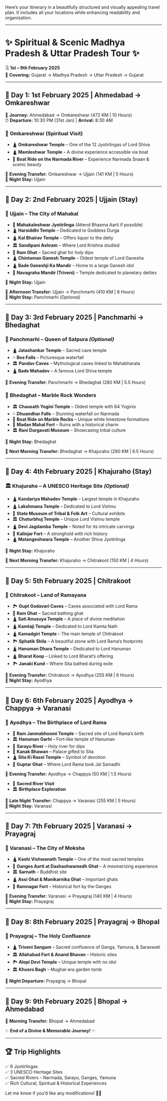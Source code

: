 Here’s your itinerary in a beautifully structured and visually appealing travel plan. It includes all your locations while enhancing readability and organization.

---

# ✨ **Spiritual & Scenic Madhya Pradesh & Uttar Pradesh Tour** ✨  
🗓 **1st – 9th February 2025**  
📍 **Covering:** Gujarat → Madhya Pradesh → Uttar Pradesh → Gujarat  

---

## 📍 **Day 1: 1st February 2025 | Ahmedabad → Omkareshwar**
🚗 **Journey:** Ahmedabad → Omkareshwar (472 KM | 10 Hours)  
⏰ **Departure:** 10:30 PM (31st Jan) | **Arrival:** 8:30 AM  

### 🌿 **Omkareshwar** (Spiritual Visit)
- 🛕 **Omkareshwar Temple** – One of the 12 Jyotirlingas of Lord Shiva  
- 🛕 **Mamleshwar Temple** – A divine experience accessible via boat  
- 🚤 **Boat Ride on the Narmada River** – Experience Narmada Snaan & scenic beauty  

🚗 **Evening Transfer:** Omkareshwar → Ujjain (141 KM | 5 Hours)  
🏨 **Night Stay:** Ujjain  

---

## 📍 **Day 2: 2nd February 2025 | Ujjain (Stay)**
### 🌅 **Ujjain – The City of Mahakal**  
- 🌙 **Mahakaleshwar Jyotirlinga** (Attend Bhasma Aarti if possible)  
- 🛕 **Harsiddhi Temple** – Dedicated to Goddess Durga  
- 🛕 **Kal Bhairav Temple** – Offers liquor to the deity  
- 🏛 **Sandipani Ashram** – Where Lord Krishna studied  
- 🌊 **Ram Ghat** – Sacred ghat for holy dips  
- 🛕 **Chintaman Ganesh Temple** – Oldest temple of Lord Ganesha  
- 🛕 **Bade Ganeshji Ka Mandir** – Home to a large Ganesh idol  
- 🌟 **Navagraha Mandir (Triveni)** – Temple dedicated to planetary deities  

🏨 **Night Stay:** Ujjain  

🚗 **Afternoon Transfer:** Ujjain → Panchmarhi (410 KM | 8 Hours)  
🏨 **Night Stay:** Panchmarhi *(Optional)*  

---

## 📍 **Day 3: 3rd February 2025 | Panchmarhi → Bhedaghat**  
### 🌿 **Panchmarhi – Queen of Satpura** *(Optional)*
- 🛕 **Jatashankar Temple** – Sacred cave temple  
- 💦 **Bee Falls** – Picturesque waterfall  
- 🏛 **Pandav Caves** – Mythological caves linked to Mahabharata  
- 🛕 **Bade Mahadev** – A famous Lord Shiva temple  

🚗 **Evening Transfer:** Panchmarhi → Bhedaghat (280 KM | 5.5 Hours)  

### 🌊 **Bhedaghat – Marble Rock Wonders**
- 🏛 **Chausath Yogini Temple** – Oldest temple with 64 Yoginis  
- 💦 **Dhuandhar Falls** – Stunning waterfall on Narmada  
- 🚤 **Boat Ride on Marble Rocks** – Unique white limestone formations  
- 🏰 **Madan Mahal Fort** – Ruins with a historical charm  
- 🏛 **Rani Durgavati Museum** – Showcasing tribal culture  

🏨 **Night Stay:** Bhedaghat  

🚗 **Next Morning Transfer:** Bhedaghat → Khajuraho (280 KM | 6.5 Hours)  

---

## 📍 **Day 4: 4th February 2025 | Khajuraho (Stay)**
### 🏛 **Khajuraho – A UNESCO Heritage Site** *(Optional)*
- 🛕 **Kandariya Mahadev Temple** – Largest temple in Khajuraho  
- 🛕 **Lakshmana Temple** – Dedicated to Lord Vishnu  
- 🏺 **State Museum of Tribal & Folk Art** – Cultural exhibits  
- 🏛 **Chaturbhuj Temple** – Unique Lord Vishnu temple  
- 🛕 **Devi Jagdamba Temple** – Noted for its intricate carvings  
- 🏰 **Kalinjar Fort** – A stronghold with rich history  
- 🛕 **Matangeshwara Temple** – Another Shiva Jyotirlinga  

🏨 **Night Stay:** Khajuraho  

🚗 **Next Morning Transfer:** Khajuraho → Chitrakoot (150 KM | 4 Hours)  

---

## 📍 **Day 5: 5th February 2025 | Chitrakoot**
### 🌿 **Chitrakoot – Land of Ramayana**
- 🏞 **Gupt Godavari Caves** – Caves associated with Lord Rama  
- 🌊 **Ram Ghat** – Sacred bathing ghat  
- 🛕 **Sati Anusuya Temple** – A place of divine meditation  
- 🛕 **Kamtaji Temple** – Dedicated to Lord Kamta Nath  
- 🛕 **Kamadgiri Temple** – The main temple of Chitrakoot  
- 🏞 **Sphatik Shila** – A beautiful stone with Lord Rama’s footprints  
- 🛕 **Hanuman Dhara Temple** – Dedicated to Lord Hanuman  
- 🛕 **Bharat Koop** – Linked to Lord Bharat’s offering  
- 🏞 **Janaki Kund** – Where Sita bathed during exile  

🚗 **Evening Transfer:** Chitrakoot → Ayodhya (255 KM | 6 Hours)  
🏨 **Night Stay:** Ayodhya  

---

## 📍 **Day 6: 6th February 2025 | Ayodhya → Chappya → Varanasi**
### 🌸 **Ayodhya – The Birthplace of Lord Rama**
- 🌺 **Ram Janmabhoomi Temple** – Sacred site of Lord Rama’s birth  
- 🏛 **Hanuman Garhi** – Fort-like temple of Hanuman  
- 🌊 **Sarayu River** – Holy river for dips  
- 🏰 **Kanak Bhawan** – Palace gifted to Sita  
- 🛕 **Sita Ki Rasoi Temple** – Symbol of devotion  
- 🚤 **Guptar Ghat** – Where Lord Rama took Jal Samadhi  

🚗 **Evening Transfer:** Ayodhya → Chappya (50 KM | 1.5 Hours)  
- 🌊 **Sacred River Visit**  
- 🏛 **Birthplace Exploration**  

🚗 **Late Night Transfer:** Chappya → Varanasi (255 KM | 5 Hours)  
🏨 **Night Stay:** Varanasi  

---

## 📍 **Day 7: 7th February 2025 | Varanasi → Prayagraj**
### 🌅 **Varanasi – The City of Moksha**
- 🛕 **Kashi Vishwanath Temple** – One of the most sacred temples  
- 🌊 **Ganges Aarti at Dashashwamedh Ghat** – A mesmerizing experience  
- 🏛 **Sarnath** – Buddhist site  
- 🛕 **Assi Ghat & Manikarnika Ghat** – Important ghats  
- 🏯 **Ramnagar Fort** – Historical fort by the Ganges  

🚗 **Evening Transfer:** Varanasi → Prayagraj (140 KM | 4 Hours)  
🏨 **Night Stay:** Prayagraj  

---

## 📍 **Day 8: 8th February 2025 | Prayagraj → Bhopal**
### 🌊 **Prayagraj – The Holy Confluence**
- 🛕 **Triveni Sangam** – Sacred confluence of Ganga, Yamuna, & Saraswati  
- 🏛 **Allahabad Fort & Anand Bhavan** – Historic sites  
- 🏞 **Alopi Devi Temple** – Unique temple with no idol  
- 🏛 **Khusro Bagh** – Mughal-era garden tomb  

🚂 **Night Departure:** Prayagraj → Bhopal  

---

## 📍 **Day 9: 9th February 2025 | Bhopal → Ahmedabad**
🚗 **Morning Transfer:** Bhopal → Ahmedabad  

✨ **End of a Divine & Memorable Journey!** ✨  

---

## 🏆 **Trip Highlights**
✅ 6 Jyotirlingas  
✅ 3 UNESCO Heritage Sites  
✅ Sacred Rivers – Narmada, Sarayu, Ganges, Yamuna  
✅ Rich Cultural, Spiritual & Historical Experiences  

Let me know if you’d like any modifications! 🚀😃